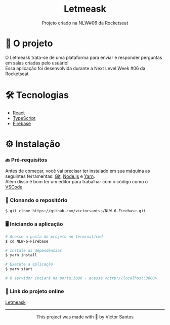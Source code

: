 <h1 align="center">Letmeask</h1>

<p align="center">Projeto criado na NLW#06 da Rocketseat</p>

<h1 align="left">🎯 O projeto </h1>

<p> O Letmeask trata-se de uma plataforma para enviar e responder perguntas em salas criadas pelo usuário! <br/>
Essa aplicação foi desenvolvida durante a Next Level Week #06 da Rocketseat. </p>

<h1 align="left">🛠️ Tecnologias </h1>

- [React](https://pt-br.reactjs.org/)
- [TypeScript](https://www.typescriptlang.org/)
- [Firebase](https://firebase.google.com/)

<h1 align="left">⚙️ Instalação </h1>

### 🔙 Pré-requisitos

Antes de começar, você vai precisar ter instalado em sua máquina as seguintes ferramentas:
[Git](https://git-scm.com), [Node.js](https://nodejs.org/en/) e [Yarn](https://yarnpkg.com/). </br>
Além disso é bom ter um editor para trabalhar com o código como o [VSCode](https://code.visualstudio.com/)

### 🔽 Clonando o repositório
```bash
$ git clone https://github.com/victorsantss/NLW-6-Firebase.git
```

### 🖥️ Iniciando a aplicação

```bash
# Acesse a pasta do projeto no terminal/cmd
$ cd NLW-6-Firebase

# Instale as dependências
$ yarn install

# Execute a aplicação
$ yarn start

# O servidor inciará na porta:3000 - acesse <http://localhost:3000>
```

### 🔗 Link do projeto online

[Letmeask](https://letmeask-777e4.web.app/)

<hr />

<p align="center">This project was made with 💙 by Victor Santos</p>

